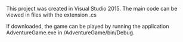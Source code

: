 This project was created in Visual Studio 2015. The main code can be viewed in files with the extension .cs

If downloaded, the game can be played by running the application AdventureGame.exe in /AdventureGame/bin/Debug.

